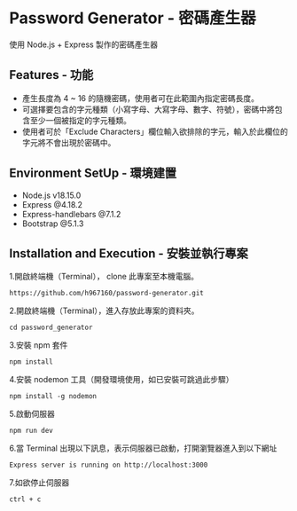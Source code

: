 # Password Generator - 密碼產生器

使用 Node.js + Express 製作的密碼產生器

## Features - 功能

- 產生長度為 4 ~ 16 的隨機密碼，使用者可在此範圍內指定密碼長度。
- 可選擇要包含的字元種類（小寫字母、大寫字母、數字、符號），密碼中將包含至少一個被指定的字元種類。
- 使用者可於「Exclude Characters」欄位輸入欲排除的字元，輸入於此欄位的字元將不會出現於密碼中。

## Environment SetUp - 環境建置

- Node.js v18.15.0
- Express @4.18.2
- Express-handlebars @7.1.2
- Bootstrap @5.1.3

## Installation and Execution - 安裝並執行專案

1.開啟終端機（Terminal）， clone 此專案至本機電腦。

```
https://github.com/h967160/password-generator.git
```

2.開啟終端機（Terminal），進入存放此專案的資料夾。

```
cd password_generator
```

3.安裝 npm 套件

```
npm install
```

4.安裝 nodemon 工具（開發環境使用，如已安裝可跳過此步驟）

```
npm install -g nodemon
```

5.啟動伺服器

```
npm run dev
```

6.當 Terminal 出現以下訊息，表示伺服器已啟動，打開瀏覽器進入到以下網址

```
Express server is running on http://localhost:3000
```

7.如欲停止伺服器

```
ctrl + c
```
